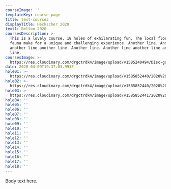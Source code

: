 ```yaml
---
courseImage: ''
templateKey: course-page
title: test-course3
displayTitle: Heckscher 2020
text1: Belton 2020
coursesDescription: >-
  This is a lovely course. 18 holes of exhilarating fun. The local flora and
  fauna make for a unique and challenging experience. Another line. Another line
  another line another line. Another line. Another line another line another
  line.
coursesImage: >-
  https://res.cloudinary.com/drgctrdk4/image/upload/v1585240494/Disc-golf-hole_pynjah.jpg
date: 2020-04-09T19:37:03.993Z
hole01: >-
  https://res.cloudinary.com/drgctrdk4/image/upload/v1585852440/2020%20Belton%20Tee%20Signs/Tee_Signs_TOABT_20_web-01-lo_cll5mi.jpg
hole02: >-
  https://res.cloudinary.com/drgctrdk4/image/upload/v1585852440/2020%20Belton%20Tee%20Signs/Tee_Signs_TOABT_20_web-02-lo_o06b1r.jpg
hole03: >-
  https://res.cloudinary.com/drgctrdk4/image/upload/v1585852441/2020%20Belton%20Tee%20Signs/Tee_Signs_TOABT_20_web-03-lo_smerer.jpg
hole04: ''
hole05: ''
hole06: ''
hole07: ''
hole08: ''
hole09: ''
hole10: ''
hole11: ''
hole12: ''
hole13: ''
hole14: ''
hole15: ''
hole16: ''
hole17: ''
hole18: ''
---
```

Body text here.